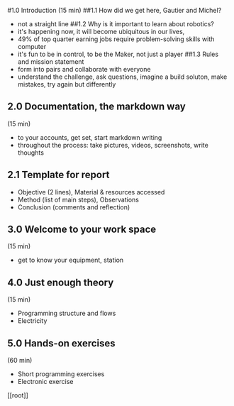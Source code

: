 #1.0 Introduction
(15 min)
##1.1 How did we get here, Gautier and Michel?
- not a straight line
##1.2 Why is it important to learn about robotics?
- it's happening now, it will become ubiquitous in our lives,
- 49% of top quarter earning jobs require problem-solving skills with computer
- it's fun to be in control, to be the Maker, not just a player
##1.3 Rules and mission statement
- form into pairs and collaborate with everyone
- understand the challenge, ask questions, imagine a build soluton, make mistakes, try again but differently

## 2.0 Documentation, the markdown way
(15 min)

- to your accounts, get set, start markdown writing
- throughout the process: take pictures, videos, screenshots, write thoughts
## 2.1 Template for report
- Objective (2 lines), Material & resources accessed 
- Method (list of main steps), Observations
- Conclusion (comments and reflection)

## 3.0 Welcome to your work space
(15 min)

- get to know your equipment, station

## 4.0 Just enough theory
(15 min)

- Programming structure and flows
- Electricity

## 5.0 Hands-on exercises
(60 min)

- Short programming exercises
- Electronic exercise

[[root]]